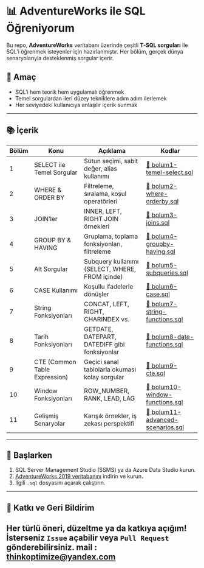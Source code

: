 # 📊 AdventureWorks ile SQL Öğreniyorum

Bu repo, **AdventureWorks** veritabanı üzerinde çeşitli **T-SQL sorguları** ile SQL’i öğrenmek isteyenler için hazırlanmıştır. Her bölüm, gerçek dünya senaryolarıyla desteklenmiş sorgular içerir.

## 🎯 Amaç

- SQL’i hem teorik hem uygulamalı öğrenmek
- Temel sorgulardan ileri düzey tekniklere adım adım ilerlemek
- Her seviyedeki kullanıcıya anlaşılır içerik sunmak

---

## 📚 İçerik

| Bölüm | Konu | Açıklama | Kodlar |
|-------|------|----------|--------|
| 1 | SELECT ile Temel Sorgular | Sütun seçimi, sabit değer, alias kullanımı | [📄 bolum1-temel-select.sql](bolum1-temel-select.sql) |
| 2 | WHERE & ORDER BY | Filtreleme, sıralama, koşul operatörleri | [📄 bolum2-where-orderby.sql](bolum2-where-orderby.sql) |
| 3 | JOIN’ler | INNER, LEFT, RIGHT JOIN örnekleri | [📄 bolum3-joins.sql](bolum3-joins.sql) |
| 4 | GROUP BY & HAVING | Gruplama, toplama fonksiyonları, filtreleme | [📄 bolum4-groupby-having.sql](bolum4-groupby-having.sql) |
| 5 | Alt Sorgular | Subquery kullanımı (SELECT, WHERE, FROM içinde) | [📄 bolum5-subqueries.sql](bolum5-subqueries.sql) |
| 6 | CASE Kullanımı | Koşullu ifadelerle dönüşler | [📄 bolum6-case.sql](bolum6-case.sql) |
| 7 | String Fonksiyonları | CONCAT, LEFT, RIGHT, CHARINDEX vs. | [📄 bolum7-string-functions.sql](bolum7-string-functions.sql) |
| 8 | Tarih Fonksiyonları | GETDATE, DATEPART, DATEDIFF gibi fonksiyonlar | [📄 bolum8-date-functions.sql](bolum8-date-functions.sql) |
| 9 | CTE (Common Table Expression) | Geçici sanal tablolarla okuması kolay sorgular | [📄 bolum9-cte.sql](bolum9-cte.sql) |
| 10 | Window Fonksiyonları | ROW_NUMBER, RANK, LEAD, LAG | [📄 bolum10-window-functions.sql](bolum10-window-functions.sql) |
| 11 | Gelişmiş Senaryolar | Karışık örnekler, iş zekası perspektifi | [📄 bolum11-advanced-scenarios.sql](bolum11-advanced-scenarios.sql) |

---

## 🏁 Başlarken

1. SQL Server Management Studio (SSMS) ya da Azure Data Studio kurun.
2. [AdventureWorks 2019 veritabanını](https://learn.microsoft.com/en-us/sql/samples/adventureworks-install-configure) indirin ve kurun.
3. İlgili `.sql` dosyasını açarak çalıştırın.

---

## 🌟 Katkı ve Geri Bildirim

Her türlü öneri, düzeltme ya da katkıya açığım!  
İsterseniz `Issue` açabilir veya `Pull Request` gönderebilirsiniz.
mail : thinkoptimize@yandex.com
---




